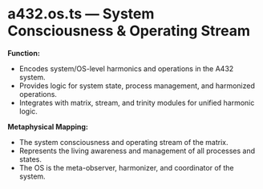 # a432.os.ts — System Consciousness & Operating Stream

**Function:**
- Encodes system/OS-level harmonics and operations in the A432 system.
- Provides logic for system state, process management, and harmonized operations.
- Integrates with matrix, stream, and trinity modules for unified harmonic logic.

**Metaphysical Mapping:**
- The system consciousness and operating stream of the matrix.
- Represents the living awareness and management of all processes and states.
- The OS is the meta-observer, harmonizer, and coordinator of the system. 